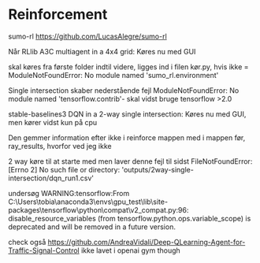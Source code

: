 # Reinforcement
sumo-rl https://github.com/LucasAlegre/sumo-rl

Når RLlib A3C multiagent in a 4x4 grid: Køres nu med GUI

skal køres fra første folder indtil videre, ligges ind i filen kør.py, hvis ikke = ModuleNotFoundError: No module named 'sumo_rl.environment'

Single intersection skaber nederstående fejl
ModuleNotFoundError: No module named 'tensorflow.contrib'- skal vidst bruge tensorflow >2.0


stable-baselines3 DQN in a 2-way single intersection: Køres nu med GUI, men kører vidst kun på cpu

Den gemmer information efter ikke i reinforce mappen med i mappen før, ray_results, hvorfor ved jeg ikke

2 way køre til at starte med men laver denne fejl til sidst
FileNotFoundError: [Errno 2] No such file or directory: 'outputs/2way-single-intersection/dqn_run1.csv'


undersøg
WARNING:tensorflow:From C:\Users\tobia\anaconda3\envs\gpu_test\lib\site-packages\tensorflow\python\compat\v2_compat.py:96: disable_resource_variables
(from tensorflow.python.ops.variable_scope) is deprecated and will be removed in a future version.

check også https://github.com/AndreaVidali/Deep-QLearning-Agent-for-Traffic-Signal-Control ikke lavet i openai gym though
